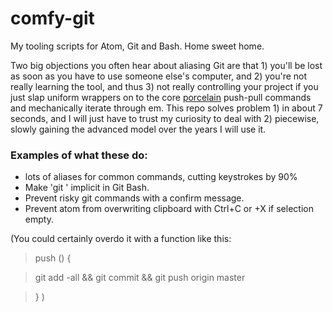 # comfy-git

My tooling scripts for Atom, Git and Bash. Home sweet home.

Two big objections you often hear about aliasing Git are that 1) you'll be lost as soon as you have to use someone else's computer, and 2) you're not really learning the tool, and thus 3) not really controlling your project if you just slap uniform wrappers on to the core [porcelain](https://git-scm.com/book/en/v2/Git-Internals-Plumbing-and-Porcelain) push-pull commands and mechanically iterate through em. This repo solves problem 1) in about 7 seconds, and I will just have to trust my curiosity to deal with 2) piecewise, slowly gaining the advanced model over the years I will use it.

### Examples of what these do:

* lots of aliases for common commands, cutting keystrokes by 90%
* Make 'git ' implicit in Git Bash.
* Prevent risky git commands with a confirm message.
* Prevent atom from overwriting clipboard with Ctrl+C or +X if selection empty.

(You could certainly overdo it with a function like this:

> push () {

>    git add -all && git commit && git push origin master

> }
)

